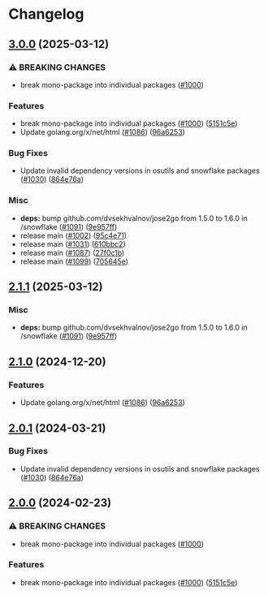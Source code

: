 # Changelog

## [3.0.0](https://github.com/chanzuckerberg/go-misc/compare/snowflake-v2.1.1...snowflake-v3.0.0) (2025-03-12)


### ⚠ BREAKING CHANGES

* break mono-package into individual packages ([#1000](https://github.com/chanzuckerberg/go-misc/issues/1000))

### Features

* break mono-package into individual packages ([#1000](https://github.com/chanzuckerberg/go-misc/issues/1000)) ([5151c5e](https://github.com/chanzuckerberg/go-misc/commit/5151c5e6a03d706156ac0a5b437875ab1600af6c))
* Update golang.org/x/net/html ([#1086](https://github.com/chanzuckerberg/go-misc/issues/1086)) ([96a6253](https://github.com/chanzuckerberg/go-misc/commit/96a62530abd701abcfa79ea0740ef6ef1980fa08))


### Bug Fixes

* Update invalid dependency versions in osutils and snowflake packages ([#1030](https://github.com/chanzuckerberg/go-misc/issues/1030)) ([864e76a](https://github.com/chanzuckerberg/go-misc/commit/864e76a776c639fd67ea114fc7e1b9f34a9f28d7))


### Misc

* **deps:** bump github.com/dvsekhvalnov/jose2go from 1.5.0 to 1.6.0 in /snowflake ([#1091](https://github.com/chanzuckerberg/go-misc/issues/1091)) ([9e957ff](https://github.com/chanzuckerberg/go-misc/commit/9e957ffec5376489c4e5ab56e0617717c9518509))
* release main ([#1002](https://github.com/chanzuckerberg/go-misc/issues/1002)) ([95c4e71](https://github.com/chanzuckerberg/go-misc/commit/95c4e7176b13bf1c3da85e9008e773e07949a913))
* release main ([#1031](https://github.com/chanzuckerberg/go-misc/issues/1031)) ([610bbc2](https://github.com/chanzuckerberg/go-misc/commit/610bbc2a968bbeea3902a4f93219b123a7f91f65))
* release main ([#1087](https://github.com/chanzuckerberg/go-misc/issues/1087)) ([27f0c1b](https://github.com/chanzuckerberg/go-misc/commit/27f0c1b38efa681ae2938ecc22a7f7c5c5a65be0))
* release main ([#1099](https://github.com/chanzuckerberg/go-misc/issues/1099)) ([705645e](https://github.com/chanzuckerberg/go-misc/commit/705645e47c6f34b28b27f33231a85288a5bbec1c))

## [2.1.1](https://github.com/chanzuckerberg/go-misc/compare/snowflake-v2.1.0...snowflake-v2.1.1) (2025-03-12)


### Misc

* **deps:** bump github.com/dvsekhvalnov/jose2go from 1.5.0 to 1.6.0 in /snowflake ([#1091](https://github.com/chanzuckerberg/go-misc/issues/1091)) ([9e957ff](https://github.com/chanzuckerberg/go-misc/commit/9e957ffec5376489c4e5ab56e0617717c9518509))

## [2.1.0](https://github.com/chanzuckerberg/go-misc/compare/snowflake-v2.0.1...snowflake-v2.1.0) (2024-12-20)


### Features

* Update golang.org/x/net/html ([#1086](https://github.com/chanzuckerberg/go-misc/issues/1086)) ([96a6253](https://github.com/chanzuckerberg/go-misc/commit/96a62530abd701abcfa79ea0740ef6ef1980fa08))

## [2.0.1](https://github.com/chanzuckerberg/go-misc/compare/snowflake-v2.0.0...snowflake-v2.0.1) (2024-03-21)


### Bug Fixes

* Update invalid dependency versions in osutils and snowflake packages ([#1030](https://github.com/chanzuckerberg/go-misc/issues/1030)) ([864e76a](https://github.com/chanzuckerberg/go-misc/commit/864e76a776c639fd67ea114fc7e1b9f34a9f28d7))

## [2.0.0](https://github.com/chanzuckerberg/go-misc/compare/snowflake-v1.12.0...snowflake-v2.0.0) (2024-02-23)


### ⚠ BREAKING CHANGES

* break mono-package into individual packages ([#1000](https://github.com/chanzuckerberg/go-misc/issues/1000))

### Features

* break mono-package into individual packages ([#1000](https://github.com/chanzuckerberg/go-misc/issues/1000)) ([5151c5e](https://github.com/chanzuckerberg/go-misc/commit/5151c5e6a03d706156ac0a5b437875ab1600af6c))
